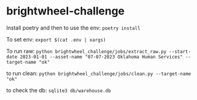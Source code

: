 # brightwheel-challenge

Install poetry and then to use the env:
```poetry install```

To set env:
```export $(cat .env | xargs)```

To run raw:
```python brightwheel_challenge/jobs/extract_raw.py --start-date 2023-01-01 --asset-name "07-07-2023 Oklahoma Human Services" --target-name "ok"```

to run clean:
```python brightwheel_challenge/jobs/clean.py --target-name "ok"```

to check the db:
```sqlite3 db/warehouse.db```